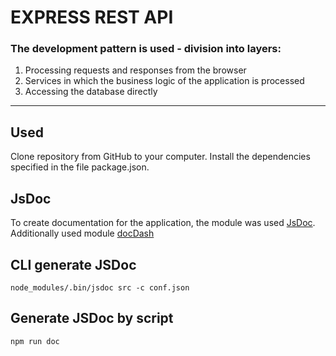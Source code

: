 # EXPRESS REST API
### The development pattern is used - division into layers:
1. Processing requests and responses from the browser
2. Services in which the business logic of the application is processed
3. Accessing the database directly 

***
## Used
Clone repository from GitHub to your computer. Install the dependencies specified in the file package.json.
## JsDoc
To create documentation for the application, the module was used [JsDoc](https://www.npmjs.com/package/jsdoc).
Additionally used module [docDash](https://github.com/clenemt/docdash)

## CLI generate JSDoc
```$xslt
node_modules/.bin/jsdoc src -c conf.json
```
## Generate JSDoc by script
```$xslt
npm run doc
```


